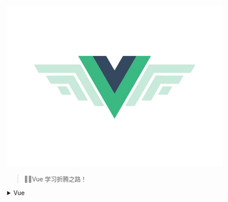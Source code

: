 ![headpic](/assets/images/vue.png "headpic")

> Vue 学习折腾之路！

<details>
  <summary>Vue</summary>

- [ ] [Vue Source Parsing](https://github.com/notCoolBean/StudyNotes/tree/master/Vue)

</details>
